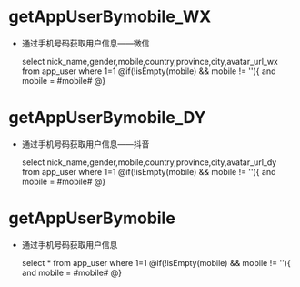 getAppUserBymobile_WX
===
* 通过手机号码获取用户信息——微信

	select nick_name,gender,mobile,country,province,city,avatar_url_wx from app_user where 1=1
	@if(!isEmpty(mobile) && mobile != ''){
        and mobile = #mobile#
    @}

getAppUserBymobile_DY
===
* 通过手机号码获取用户信息——抖音

	select nick_name,gender,mobile,country,province,city,avatar_url_dy from app_user where 1=1
	@if(!isEmpty(mobile) && mobile != ''){
        and mobile = #mobile#
    @}
    
getAppUserBymobile
===
* 通过手机号码获取用户信息

	select * from app_user where 1=1
	@if(!isEmpty(mobile) && mobile != ''){
        and mobile = #mobile#
    @}
